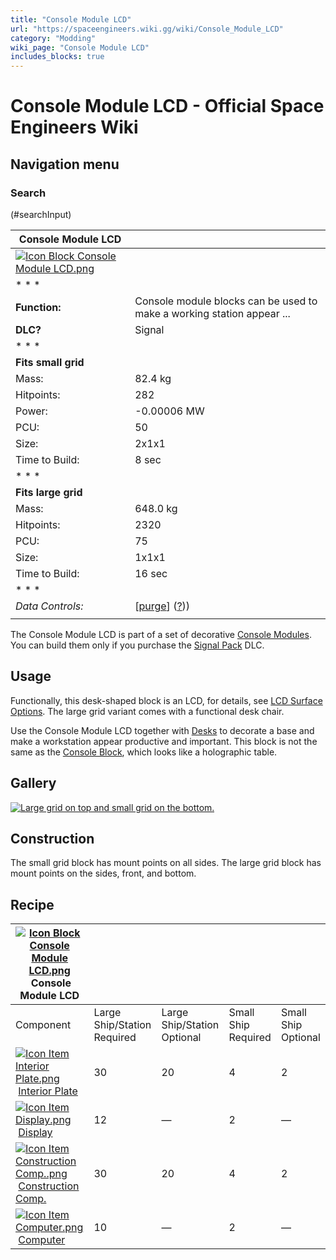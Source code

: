 ```yaml
---
title: "Console Module LCD"
url: "https://spaceengineers.wiki.gg/wiki/Console_Module_LCD"
category: "Modding"
wiki_page: "Console Module LCD"
includes_blocks: true
---
```


# Console Module LCD - Official Space Engineers Wiki

## Navigation menu

### Search

(#searchInput)

| Console Module LCD |     |
| --- | --- |
| [![Icon Block Console Module LCD.png](https://spaceengineers.wiki.gg/images/Icon_Block_Console_Module_LCD.png?1e17e3)](https://spaceengineers.wiki.gg/wiki/File:Icon_Block_Console_Module_LCD.png) |     |
| * * * |     |
| **Function:** | Console module blocks can be used to make a working station appear ... |
| **DLC?** | Signal |
| * * * |     |
| **Fits small grid** |     |
| Mass: | 82.4 kg |
| Hitpoints: | 282 |
| Power: | \-0.00006 MW |
| PCU: | 50  |
| Size: | 2x1x1 |
| Time to Build: | 8 sec |
| * * * |     |
| **Fits large grid** |     |
| Mass: | 648.0 kg |
| Hitpoints: | 2320 |
| PCU: | 75  |
| Size: | 1x1x1 |
| Time to Build: | 16 sec |
| * * * |     |
| _Data Controls:_ | \[[purge](https://spaceengineers.wiki.gg/wiki/Console_Module_LCD?action=purge)\] ([?](https://spaceengineers.wiki.gg/wiki/Template:Info_Block))) |
|     |     |

The Console Module LCD is part of a set of decorative [Console Modules](https://spaceengineers.wiki.gg/wiki/Console_Modules "Console Modules"). You can build them only if you purchase the [Signal Pack](https://spaceengineers.wiki.gg/wiki/Signal_Pack "Signal Pack") DLC.

## Usage

Functionally, this desk-shaped block is an LCD, for details, see [LCD Surface Options](https://spaceengineers.wiki.gg/wiki/LCD_Surface_Options "LCD Surface Options"). The large grid variant comes with a functional desk chair.

Use the Console Module LCD together with [Desks](https://spaceengineers.wiki.gg/wiki/Desk "Desk") to decorate a base and make a workstation appear productive and important. This block is not the same as the [Console Block](https://spaceengineers.wiki.gg/wiki/Console_Block "Console Block"), which looks like a holographic table.

## Gallery

[![Large grid on top and small grid on the bottom.](https://spaceengineers.wiki.gg/images/Console_Modules_overview.png?248033)](https://spaceengineers.wiki.gg/wiki/File:Console_Modules_overview.png "Large grid on top and small grid on the bottom.")

## Construction

The small grid block has mount points on all sides. The large grid block has mount points on the sides, front, and bottom.

## Recipe

| [![Icon Block Console Module LCD.png](https://spaceengineers.wiki.gg/images/thumb/Icon_Block_Console_Module_LCD.png/21px-Icon_Block_Console_Module_LCD.png?1e17e3)](https://spaceengineers.wiki.gg/wiki/Console_Module_LCD "Console Module LCD") Console Module LCD |     |     |     |     |
| --- | --- | --- | --- | --- |
| Component | Large Ship/Station  <br>Required | Large Ship/Station  <br>Optional | Small Ship  <br>Required | Small Ship  <br>Optional |
| [![Icon Item Interior Plate.png](https://spaceengineers.wiki.gg/images/thumb/Icon_Item_Interior_Plate.png/21px-Icon_Item_Interior_Plate.png?d80f8e)](https://spaceengineers.wiki.gg/wiki/Interior_Plate "Interior Plate") [Interior Plate](https://spaceengineers.wiki.gg/wiki/Interior_Plate "Interior Plate") | 30  | 20  | 4   | 2   |
| [![Icon Item Display.png](https://spaceengineers.wiki.gg/images/thumb/Icon_Item_Display.png/21px-Icon_Item_Display.png?a444bc)](https://spaceengineers.wiki.gg/wiki/Display "Display") [Display](https://spaceengineers.wiki.gg/wiki/Display "Display") | 12  | —   | 2   | —   |
| [![Icon Item Construction Comp..png](https://spaceengineers.wiki.gg/images/thumb/Icon_Item_Construction_Comp..png/21px-Icon_Item_Construction_Comp..png?cdc26f)](https://spaceengineers.wiki.gg/wiki/Construction_Comp. "Construction Comp.") [Construction Comp.](https://spaceengineers.wiki.gg/wiki/Construction_Comp. "Construction Comp.") | 30  | 20  | 4   | 2   |
| [![Icon Item Computer.png](https://spaceengineers.wiki.gg/images/thumb/Icon_Item_Computer.png/21px-Icon_Item_Computer.png?65c1a4)](https://spaceengineers.wiki.gg/wiki/Computer "Computer") [Computer](https://spaceengineers.wiki.gg/wiki/Computer "Computer") | 10  | —   | 2   | —   |
